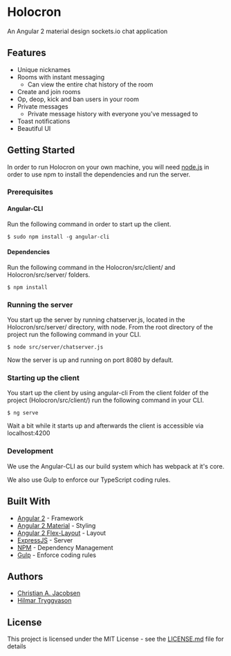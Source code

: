 # Holocron

An Angular 2 material design sockets.io chat application

## Features

* Unique nicknames
* Rooms with instant messaging
    * Can view the entire chat history of the room
* Create and join rooms
* Op, deop, kick and ban users in your room
* Private messages
    * Private message history with everyone you've messaged to
* Toast notifications
* Beautiful UI

## Getting Started

In order to run Holocron on your own machine, you will need [node.js](https://nodejs.org/en/download/) in order to use npm to install the dependencies and run the server.

### Prerequisites

#### Angular-CLI

Run the following command in order to start up the client.

```
$ sudo npm install -g angular-cli
```

#### Dependencies

Run the following command in the Holocron/src/client/ and Holocron/src/server/ folders.

```
$ npm install
```

### Running the server

You start up the server by running chatserver.js, located in the Holocron/src/server/ directory, with node.
From the root directory of the project run the following command in your CLI.

```
$ node src/server/chatserver.js
```

Now the server is up and running on port 8080 by default.

### Starting up the client

You start up the client by using angular-cli
From the client folder of the project (Holocron/src/client/) run the following command in your CLI.

```
$ ng serve
```

Wait a bit while it starts up and afterwards the client is accessible via localhost:4200

### Development

We use the Angular-CLI as our build system which has webpack at it's core.

We also use Gulp to enforce our TypeScript coding rules.

## Built With
* [Angular 2](https://angular.io/) - Framework
* [Angular 2 Material](https://material.angular.io/) - Styling
* [Angular 2 Flex-Layout](https://github.com/angular/flex-layout) - Layout
* [ExpressJS](http://expressjs.com/) - Server
* [NPM](https://www.npmjs.com/) - Dependency Management
* [Gulp](http://gulpjs.com/) - Enforce coding rules

## Authors

* [Christian A. Jacobsen](https://github.com/ChristianJacobsen/)
* [Hilmar Tryggvason](https://github.com/Indexu/)

## License

This project is licensed under the MIT License - see the [LICENSE.md](LICENSE.md) file for details